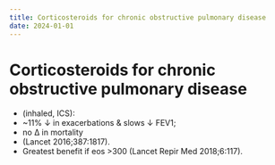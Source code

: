 ```yaml
---
title: Corticosteroids for chronic obstructive pulmonary disease
date: 2024-01-01
---
```

# Corticosteroids for chronic obstructive pulmonary disease

* (inhaled, ICS): 
 * ~11% ↓ in exacerbations & slows ↓ FEV1;
* no Δ in mortality 
* (Lancet 2016;387:1817). 
* Greatest benefit if eos >300 (Lancet Repir Med 2018;6:117).
